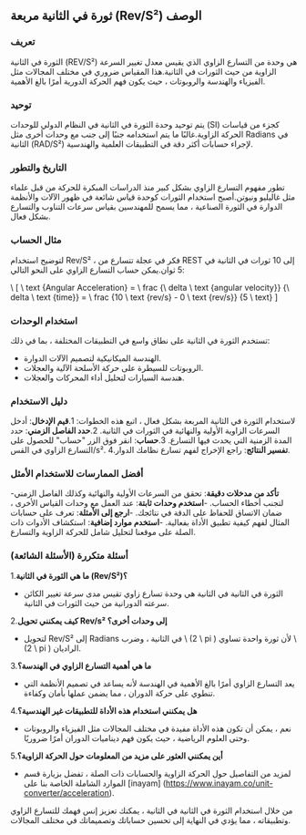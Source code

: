 ## ثورة في الثانية مربعة (Rev/S²) الوصف

### تعريف
الثورة في الثانية (REV/S²) هي وحدة من التسارع الزاوي الذي يقيس معدل تغيير السرعة الزاوية من حيث الثورات في الثانية.هذا المقياس ضروري في مختلف المجالات مثل الفيزياء والهندسة والروبوتات ، حيث يكون فهم الحركة الدورية أمرًا بالغ الأهمية.

### توحيد
يتم توحيد وحدة الثورة في الثانية في النظام الدولي للوحدات (SI) كجزء من قياسات الحركة الزاوية.غالبًا ما يتم استخدامه جنبًا إلى جنب مع وحدات أخرى مثل Radians في الثانية (RAD/S²) لإجراء حسابات أكثر دقة في التطبيقات العلمية والهندسية.

### التاريخ والتطور
تطور مفهوم التسارع الزاوي بشكل كبير منذ الدراسات المبكرة للحركة من قبل علماء مثل غاليليو ونيوتن.أصبح استخدام الثورات كوحدة قياس شائعة في ظهور الآلات والأنظمة الدوارة في الثورة الصناعية ، مما يسمح للمهندسين بقياس سرعات التناوب والتسارع بشكل فعال.

### مثال الحساب
لتوضيح استخدام Rev/S² ، فكر في عجلة تتسارع من REST إلى 10 ثورات في الثانية في 5 ثوان.يمكن حساب التسارع الزاوي على النحو التالي:

\ [
\ text {Angular Acceleration} = \ frac {\ delta \ text {angular velocity}} {\ delta \ text {time}} = \ frac {10 \ text {rev/s} - 0 \ text {rev/s}} {5 \ text}
\]

### استخدام الوحدات
تستخدم الثورة في الثانية على نطاق واسع في التطبيقات المختلفة ، بما في ذلك:
- الهندسة الميكانيكية لتصميم الآلات الدوارة.
- الروبوتات للسيطرة على حركة الأسلحة الآلية والعجلات.
- هندسة السيارات لتحليل أداء المحركات والعجلات.

### دليل الاستخدام
لاستخدام الثورة في الثانية المربعة بشكل فعال ، اتبع هذه الخطوات:
1.**قيم الإدخال**: أدخل السرعات الزاوية الأولية والنهائية في الثورات في الثانية.
2.**حدد الفاصل الزمني**: حدد المدة الزمنية التي يحدث فيها التسارع.
3.**حساب**: انقر فوق الزر "حساب" للحصول على التسارع الزاوي في القس/s².
4.**تفسير النتائج**: راجع الإخراج لفهم تسارع نظامك الدوار.

### أفضل الممارسات للاستخدام الأمثل
-**تأكد من مدخلات دقيقة**: تحقق من السرعات الأولية والنهائية وكذلك الفاصل الزمني لتجنب أخطاء الحساب.
-**استخدم وحدات ثابتة**: عند العمل مع وحدات القياس الأخرى ، ضمان الاتساق للحفاظ على الدقة في نتائجك.
-**ارجع إلى الأمثلة**: تعرف على حسابات المثال لفهم كيفية تطبيق الأداة بفعالية.
-**استخدم موارد إضافية**: استكشاف الأدوات ذات الصلة على موقعنا لتحليل شامل للحركة الزاوية والتسارع.

### أسئلة متكررة (الأسئلة الشائعة)

1.**ما هي الثورة في الثانية (Rev/S²)؟**
- الثورة في الثانية في الثانية هي وحدة تسارع زاوي تقيس مدى سرعة تغيير الكائن سرعته الدورانية من حيث الثورات في الثانية.

2.**كيف يمكنني تحويل Rev/s² إلى وحدات أخرى؟**
- لتحويل Rev/S² إلى Radians في الثانية ، وضرب \ (2 \ pi \) لأن ثورة واحدة تساوي \ (2 \ pi \) الراديان.

3.**ما هي أهمية التسارع الزاوي في الهندسة؟**
- يعد التسارع الزاوي أمرًا بالغ الأهمية في الهندسة لأنه يساعد في تصميم الأنظمة التي تنطوي على حركة الدوران ، مما يضمن عملها بأمان وكفاءة.

4.**هل يمكنني استخدام هذه الأداة للتطبيقات غير الهندسية؟**
- نعم ، يمكن أن تكون هذه الأداة مفيدة في مختلف المجالات مثل الفيزياء والروبوتات وحتى العلوم الرياضية ، حيث يكون فهم ديناميات الدوران أمرًا ضروريًا.

5.**أين يمكنني العثور على مزيد من المعلومات حول الحركة الزاوية؟**
- لمزيد من التفاصيل حول الحركة الزاوية والحسابات ذات الصلة ، تفضل بزيارة قسم الموارد الشاملة الخاصة بنا على [inayam] (https://www.inayam.co/unit-converter/acceleration).

من خلال استخدام الثورة في الثانية في الثانية ، يمكنك تعزيز إنس فهمك للتسارع الزاوي وتطبيقاته ، مما يؤدي في النهاية إلى تحسين حساباتك وتصميماتك في مختلف المجالات.